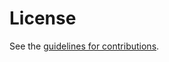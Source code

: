 # License

See the
[guidelines for contributions](https://github.com/mesur-io/draft-zundel-spice-glue-id/blob/main/CONTRIBUTING.md).
